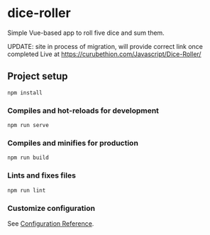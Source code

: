 # dice-roller

Simple Vue-based app to roll five dice and sum them.

UPDATE: site in process of migration, will provide correct link once completed
Live at https://curubethion.com/Javascript/Dice-Roller/

## Project setup
```
npm install
```

### Compiles and hot-reloads for development
```
npm run serve
```

### Compiles and minifies for production
```
npm run build
```

### Lints and fixes files
```
npm run lint
```

### Customize configuration
See [Configuration Reference](https://cli.vuejs.org/config/).
